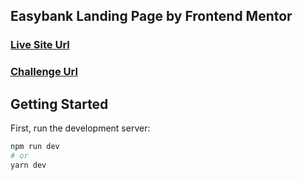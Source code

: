 ## Easybank Landing Page by Frontend Mentor

### [Live Site Url](https://easybank-landing-page-seven-henna.vercel.app/)
### [Challenge Url](https://www.frontendmentor.io/challenges/easybank-landing-page-WaUhkoDN)

## Getting Started

First, run the development server:

```bash
npm run dev
# or
yarn dev
```

